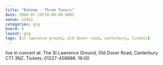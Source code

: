 ```yaml
---
title: "Boheme - Three Tenors"
date: 2008-07-19T18:00:00.000Z
venue: v2452
categories: gig
board: 8
layout: gig
tags: [st lawrence ground, old dover road, canterbury, tickets]
---
```

live in concert at: The St Lawrence Ground, Old Dover Road, Canterbury CT1 3NZ.  Tickets: 01227-456886.    19:00